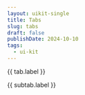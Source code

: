 ```yaml
---
layout: uikit-single
title: Tabs
slug: tabs
draft: false
publishDate: 2024-10-10
tags:
  - ui-kit
---
```



<script setup lang="ts">
import { VTabs, VTabsList, VTabsTrigger } from 'UiKit/components/Base/VTabs';
import {
  computed, ref
} from 'vue';

const tabs = [{
    value: 'events',
    label: 'События',
    subTitle: '',
    data: [],
  }, {
    value: 'updates',
    label: 'Обновления',
    subTitle: '',
    data: [],
  }, {
    value: 'cources',
    label: 'Курсы',
    subTitle: '',
    data: [],
  }, {
    value: 'videos',
    label: 'Видео',
    subTitle: '',
    data: [],
  }, {
    value: 'favorite-article',
    label: 'Вики Дхарма',
    subTitle: '',
    data: [],
  }, 
];


const subtabsEvents = [{
    value: 'all',
    label: 'Все',
    subTitle: '',
    data: [],
  }, {
    value: 'actual',
    label: 'Актуальные',
    data: [],
  }, {
    value: 'online',
    label: 'Онлайн',
    subTitle: '',
    data: [],
  }
];

const tabsComputed = computed(() => tabs);
const subtabsEventsComputed = computed(() => subtabsEvents);

const currentTab = ref(tabs[0].value);
const currentEventSubTab = ref(subtabsEvents[0].value);
</script>

<VTabs
        v-model="currentTab"
        :default-value="tabsComputed[0].value"
        tabs-to-url
        class="view-home__tabs"
      >
        <VTabsList>
          <VTabsTrigger
            v-for="(tab, tabIndex) in tabs"
            :key="tabIndex"
            :value="tab.value"
          >
            {{ tab.label }}
          </VTabsTrigger>
        </VTabsList>
      </VTabs>


<VTabs
        v-model="currentEventSubTab"
        :default-value="subtabsEventsComputed[0].value"
        variant="secondary"
        class="view-home__tabs is--margin-top-20"
      >
        <VTabsList
          variant="secondary"
        >
          <VTabsTrigger
            v-for="(subtab, subtabIndex) in subtabsEvents"
            :key="subtabIndex"
            :value="subtab.value"
            variant="secondary"
          >
            {{ subtab.label }}
          </VTabsTrigger>
        </VTabsList>
      </VTabs>